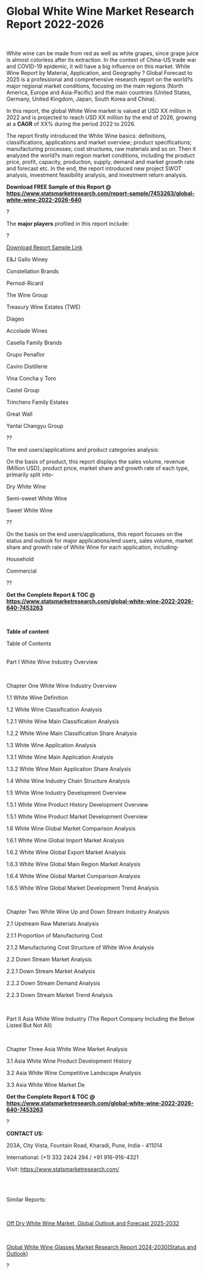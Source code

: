 <h1>Global White Wine Market Research Report 2022-2026</h1><br/><p>White wine can be made from red as well as white grapes, since grape juice is almost colorless after its extraction. In the context of China-US trade war and COVID-19 epidemic, it will have a big influence on this market. White Wine Report by Material, Application, and Geography ? Global Forecast to 2025 is a professional and comprehensive research report on the world?s major regional market conditions, focusing on the main regions (North America, Europe and Asia-Pacific) and the main countries (United States, Germany, United Kingdom, Japan, South Korea and China).</p>
 
 
 
 <p>In this report, the global White Wine market is valued at USD XX million in 2022 and is projected to reach USD XX million by the end of 2026, growing at a <strong>CAGR</strong> of XX% during the period 2022 to 2026.</p>
 
 
 
 <p>The report firstly introduced the White Wine basics: definitions, classifications, applications and market overview; product specifications; manufacturing processes; cost structures, raw materials and so on. Then it analyzed the world?s main region market conditions, including the product price, profit, capacity, production, supply, demand and market growth rate and forecast etc. In the end, the report introduced new project SWOT analysis, investment feasibility analysis, and investment return analysis.</p>
 
 
 
 <div><b>Download FREE Sample of this Report @ <a href="https://www.statsmarketresearch.com/download-free-sample/7453263/global-white-wine-2022-2026-640">https://www.statsmarketresearch.com/report-sample/7453263/global-white-wine-2022-2026-640</a></b></div>
 
 
 
 <p>? </p>
 
 
 
 <p>The <strong>major players</strong> profiled in this report include:</p>
 
 
 
 <p>? </p>
 
 
 
 <p><a href="https://www.statsmarketresearch.com/download-free-sample/7453263/global-white-wine-2022-2026-640">Download Report Sample Link</a></p>
 
 
 
 <p>E&J Gallo Winey</p>
 
 
 
 <p>Constellation Brands</p>
 
 
 
 <p>Pernod-Ricard</p>
 
 
 
 <p>The Wine Group</p>
 
 
 
 <p>Treasury Wine Estates (TWE)</p>
 
 
 
 <p>Diageo</p>
 
 
 
 <p>Accolade Wines</p>
 
 
 
 <p>Casella Family Brands</p>
 
 
 
 <p>Grupo Penaflor</p>
 
 
 
 <p>Caviro Distillerie</p>
 
 
 
 <p>Vina Concha y Toro</p>
 
 
 
 <p>Castel Group</p>
 
 
 
 <p>Trinchero Family Estates</p>
 
 
 
 <p>Great Wall</p>
 
 
 
 <p>Yantai Changyu Group</p>
 
 
 
 <p>??</p>
 
 
 
 <p>The end users/applications and product categories analysis:</p>
 
 
 
 <p>On the basis of product, this report displays the sales volume, revenue (Million USD), product price, market share and growth rate of each type, primarily split into-</p>
 
 
 
 <p>Dry White Wine</p>
 
 
 
 <p>Semi-sweet White Wine</p>
 
 
 
 <p>Sweet White Wine</p>
 
 
 
 <p>??</p>
 
 
 
 <p>On the basis on the end users/applications, this report focuses on the status and outlook for major applications/end users, sales volume, market share and growth rate of White Wine for each application, including-</p>
 
 
 
 <p>Household</p>
 
 
 
 <p>Commercial</p>
 
 
 
 <p>??</p>
 
 
 
 <div><b>Get the Complete Report & TOC @ <a href="https://www.statsmarketresearch.com/global-white-wine-2022-2026-640-7453263">https://www.statsmarketresearch.com/global-white-wine-2022-2026-640-7453263</a></b></div>
 
 
 
 <p><br />
 
 <b>Table of content</b></p>
 
 
 
 <p>Table of Contents<br />
 
 <br />
 
 Part I White Wine Industry Overview<br />
 
 <br />
 
 Chapter One White Wine Industry Overview<br />
 
 1.1 White Wine Definition<br />
 
 1.2 White Wine Classification Analysis<br />
 
 1.2.1 White Wine Main Classification Analysis<br />
 
 1.2.2 White Wine Main Classification Share Analysis<br />
 
 1.3 White Wine Application Analysis<br />
 
 1.3.1 White Wine Main Application Analysis<br />
 
 1.3.2 White Wine Main Application Share Analysis<br />
 
 1.4 White Wine Industry Chain Structure Analysis<br />
 
 1.5 White Wine Industry Development Overview<br />
 
 1.5.1 White Wine Product History Development Overview<br />
 
 1.5.1 White Wine Product Market Development Overview<br />
 
 1.6 White Wine Global Market Comparison Analysis<br />
 
 1.6.1 White Wine Global Import Market Analysis<br />
 
 1.6.2 White Wine Global Export Market Analysis<br />
 
 1.6.3 White Wine Global Main Region Market Analysis<br />
 
 1.6.4 White Wine Global Market Comparison Analysis<br />
 
 1.6.5 White Wine Global Market Development Trend Analysis<br />
 
 <br />
 
 Chapter Two White Wine Up and Down Stream Industry Analysis<br />
 
 2.1 Upstream Raw Materials Analysis<br />
 
 2.1.1 Proportion of Manufacturing Cost<br />
 
 2.1.2 Manufacturing Cost Structure of White Wine Analysis<br />
 
 2.2 Down Stream Market Analysis<br />
 
 2.2.1 Down Stream Market Analysis<br />
 
 2.2.2 Down Stream Demand Analysis<br />
 
 2.2.3 Down Stream Market Trend Analysis<br />
 
 <br />
 
 Part II Asia White Wine Industry (The Report Company Including the Below Listed But Not All)<br />
 
 <br />
 
 Chapter Three Asia White Wine Market Analysis<br />
 
 3.1 Asia White Wine Product Development History<br />
 
 3.2 Asia White Wine Competitive Landscape Analysis<br />
 
 3.3 Asia White Wine Market De</p>
 
 
 
 <div><b>Get the Complete Report & TOC @ <a href="https://www.statsmarketresearch.com/global-white-wine-2022-2026-640-7453263">https://www.statsmarketresearch.com/global-white-wine-2022-2026-640-7453263</a></b></div>
 
 
 
 <p>? </p>
 
 
 
 <p><b>CONTACT US:</b><br />
 
 203A, City Vista, Fountain Road, Kharadi, Pune, India - 411014<br />
 
 International: (+1) 332 2424 294 / +91 916-916-4321<br />
 
 Visit: <a href="https://www.statsmarketresearch.com/">https://www.statsmarketresearch.com/</a><br />
 
 <br />
 
 <br />
 
 Similar Reports:<br />
 
 <br />
 
 <a href="https://www.statsmarketresearch.com/global-off-dry-white-wine-forecast-2025-2032-229-8036369">Off Dry White Wine Market, Global Outlook and Forecast 2025-2032</a><br />
 
 <br />
 
 <a href="https://www.statsmarketresearch.com/global-white-wine-glasses-2024-2030-671-7955579">Global White Wine Glasses Market Research Report 2024-2030(Status and Outlook)</a><br />
 
 ? </p>